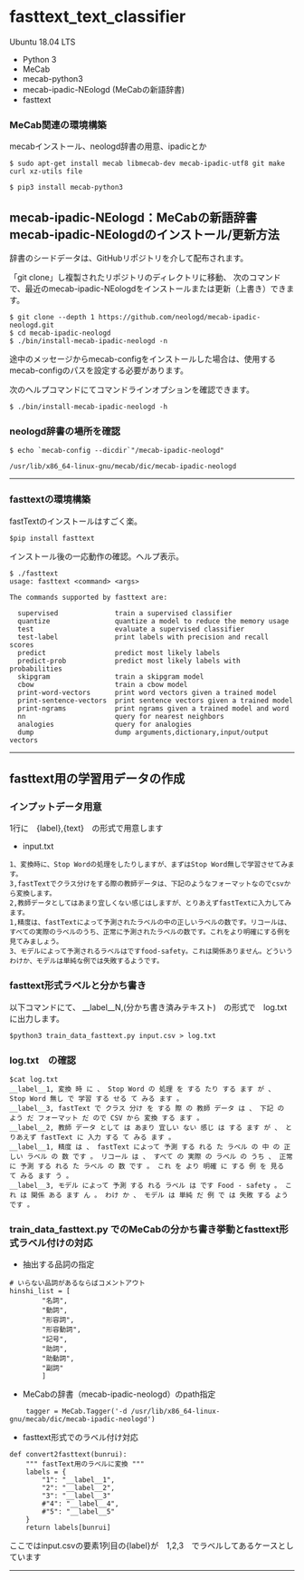 # fasttext_text_classifier

 Ubuntu 18.04 LTS
* Python 3
* MeCab
* mecab-python3
* mecab-ipadic-NEologd (MeCabの新語辞書)
* fasttext



### MeCab関連の環境構築

mecabインストール、neologd辞書の用意、ipadicとか

```
$ sudo apt-get install mecab libmecab-dev mecab-ipadic-utf8 git make curl xz-utils file

$ pip3 install mecab-python3
```


## mecab-ipadic-NEologd：MeCabの新語辞書　mecab-ipadic-NEologdのインストール/更新方法

辞書のシードデータは、GitHubリポジトリを介して配布されます。

「git clone」し複製されたリポジトリのディレクトリに移動、
次のコマンドで、最近のmecab-ipadic-NEologdをインストールまたは更新（上書き）できます。

```
$ git clone --depth 1 https://github.com/neologd/mecab-ipadic-neologd.git
$ cd mecab-ipadic-neologd
$ ./bin/install-mecab-ipadic-neologd -n
```
途中のメッセージからmecab-configをインストールした場合は、使用するmecab-configのパスを設定する必要があります。


次のヘルプコマンドにてコマンドラインオプションを確認できます。

```
$ ./bin/install-mecab-ipadic-neologd -h
```

### neologd辞書の場所を確認
```
$ echo `mecab-config --dicdir`"/mecab-ipadic-neologd"

/usr/lib/x86_64-linux-gnu/mecab/dic/mecab-ipadic-neologd
```

--------
### fasttextの環境構築

fastTextのインストールはすごく楽。

```
$pip install fasttext
```

インストール後の一応動作の確認。ヘルプ表示。

```
$ ./fasttext
usage: fasttext <command> <args>

The commands supported by fasttext are:

  supervised              train a supervised classifier
  quantize                quantize a model to reduce the memory usage
  test                    evaluate a supervised classifier
  test-label              print labels with precision and recall scores
  predict                 predict most likely labels
  predict-prob            predict most likely labels with probabilities
  skipgram                train a skipgram model
  cbow                    train a cbow model
  print-word-vectors      print word vectors given a trained model
  print-sentence-vectors  print sentence vectors given a trained model
  print-ngrams            print ngrams given a trained model and word
  nn                      query for nearest neighbors
  analogies               query for analogies
  dump                    dump arguments,dictionary,input/output vectors

```


--------
## fasttext用の学習用データの作成

### インプットデータ用意

1行に　{label},{text}　の形式で用意します

* input.txt
```
1、変換時に、Stop Wordの処理をしたりしますが、まずはStop Word無しで学習させてみます。
3,fastTextでクラス分けをする際の教師データは、下記のようなフォーマットなのでcsvから変換します。
2,教師データとしてはあまり宜しくない感じはしますが、とりあえずfastTextに入力してみます。
1,精度は、fastTextによって予測されたラベルの中の正しいラベルの数です。リコールは、すべての実際のラベルのうち、正常に予測されたラベルの数です。これをより明確にする例を見てみましょう。
3、モデルによって予測されるラベルはですfood-safety。これは関係ありません。どういうわけか、モデルは単純な例では失敗するようです。
```

### fasttext形式ラベルと分かち書き
以下コマンドにて、 __label__N,(分かち書き済みテキスト)　の形式で　log.txtに出力します。
```
$python3 train_data_fasttext.py input.csv > log.txt
```


### log.txt　の確認

```
$cat log.txt
__label__1, 変換 時 に 、 Stop Word の 処理 を する たり する ます が 、 Stop Word 無し で 学習 する せる て みる ます 。
__label__3, fastText で クラス 分け を する 際 の 教師 データ は 、 下記 の よう だ フォーマット だ ので CSV から 変換 する ます 。
__label__2, 教師 データ として は あまり 宜しい ない 感じ は する ます が 、 とりあえず fastText に 入力 する て みる ます 。
__label__1, 精度 は 、 fastText によって 予測 する れる た ラベル の 中 の 正しい ラベル の 数 です 。 リコール は 、 すべて の 実際 の ラベル の うち 、 正常 に 予測 する れる た ラベル の 数 です 。 これ を より 明確 に する 例 を 見る て みる ます う 。
__label__3, モデル によって 予測 する れる ラベル は です Food - safety 。 これ は 関係 ある ます ん 。 わけ か 、 モデル は 単純 だ 例 で は 失敗 する よう です 。

```

### train_data_fasttext.py でのMeCabの分かち書き挙動とfasttext形式ラベル付けの対応

* 抽出する品詞の指定
```
# いらない品詞があるならばコメントアウト
hinshi_list = [
        "名詞",
        "動詞",
        "形容詞",
        "形容動詞",
        "記号",
        "助詞",
        "助動詞",
        "副詞"
        ]
```

* MeCabの辞書（mecab-ipadic-neologd）のpath指定
```
    tagger = MeCab.Tagger('-d /usr/lib/x86_64-linux-gnu/mecab/dic/mecab-ipadic-neologd')
```



* fasttext形式でのラベル付け対応

```
def convert2fasttext(bunrui):
    """ fastText用のラベルに変換 """
    labels = {
        "1": "__label__1",
        "2": "__label__2",
        "3": "__label__3"
        #"4": "__label__4",
        #"5": "__label__5"
    }
    return labels[bunrui]
```
ここではinput.csvの要素1列目の{label}が　1,2,3　でラベルしてあるケースとしています


--------



